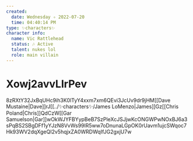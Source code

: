 ```yaml
---
created:
  date: Wednesday ✧ 2022-07-20
  time: 04:40:14 PM
type: ✨characters✨
character info:
  name: Vic Rattlehead
  status: 🎶 Active
  talent: nukes lol
  role: main villain
---
```


# Xowj2avvLIrPev

8zRXtY32JxBqUHc9ih3K0lTyY4xxm7xm6QEvi3JcUv9dr9jHM[[Dave Mustaine|Dave]]rJ[[../✨characters✨/James LoMenzo|James]]Gz[[Chris Poland|Chris]]QdCzW[[Gar Samuelson|Gar]]wOkWJYFBYypBeB7SzPleXcJSJjwKcONGWPwNOxBJ6a3sPqBS2SBgDFf1yYJzN8VvWs99lR5ww7oDnunaLGpOK0rUavm1ujcSWqoc7Hk93WV2dqXgeQI2v5hqjxZA0WRDWqIfJG2gxjU7w
